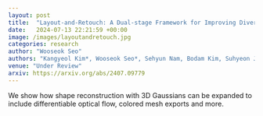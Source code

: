 ```yaml
---
layout: post
title:  "Layout-and-Retouch: A Dual-stage Framework for Improving Diversity in Personalized Image Generation"
date:   2024-07-13 22:21:59 +00:00
image: /images/layoutandretouch.jpg
categories: research
author: "Wooseok Seo"
authors: "Kangyeol Kim*, Wooseok Seo*, Sehyun Nam, Bodam Kim, Suhyeon Jeong, Wonwoo Cho, Jaegul Choo†, Youngjae Yu†"
venue: "Under Review"
arxiv: https://arxiv.org/abs/2407.09779
---
```

We show how shape reconstruction with 3D Gaussians can be expanded to include differentiable optical flow, colored mesh exports and more. 